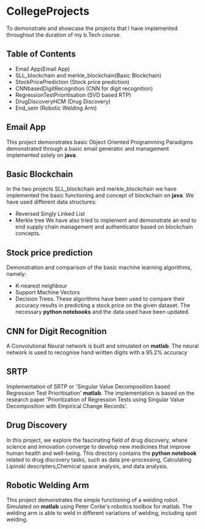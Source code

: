 # CollegeProjects
To demonstrate and showcase the projects that I have implemented throughout the duration of my b.Tech course. 
  
## Table of Contents

- Email App(Email App)
- SLL_blockchain and merkle_blockchain(Basic Blockchain)
- StockPricePrediction (Stock price prediction)
- CNNbasedDigitRecognition (CNN for digit recognition)
- RegressionTestPrioritisation (SVD based RTP)
- DrugDiscoveryHCM (Drug Discovery)
- End_sem (Robotic Welding Arm)



## Email App <a name="Email App"></a>
This project demonstrates basic Object Oriented Programming Paradigms demonstrated through a basic email generator and management implemented solely on **java**.

## Basic Blockchain <a name="Basic Blockchain"></a>
In the two projects SLL_blockchain and merkle_blockchain we have implemented the  basic functioning and concept of blockchain on **java**. We have used different data structures:
- Reversed Singly Linked List
- Merkle tree
We have also tried to implement and demonstrate an end to end supply chain management and authenticator based on blockchain concepts.

## Stock price prediction <a name="Stock price prediction"></a>
Demonstration and comparison of the basic machine learning algorithms, namely:
- K-nearest neighbour
- Support Machine Vectors
- Decision Trees.
These algorithms have been used to compare their accuracy results in predicting a stock price on the given dataset. The necessary **python notebooks** and the data used have been updated.

## CNN for Digit Recognition <a name="CNN for Digit Recognition"></a>
A Convolutional Neural network is built and simulated on **matlab**. The neural network is used to recognise hand written digits with a 95.2% accuracy 

## SRTP <a name="SVD based RTP"></a>
Implementation of SRTP or 'Singular Value Decomposition based Regression Test Prioritisation' **matlab**.
The implementation is based on the research paper 'Prioritization of Regression Tests using Singular Value Decomposition with
Empirical Change Records'. 

## Drug Discovery <a name="Drug Discovery"></a>
In this project, we explore the fascinating field of drug discovery, where science and innovation converge to develop new medicines that improve human health and well-being. 
This directory contains the **python notebook** related to drug discovery tasks, such as data pre-processing, Calculating Lipinski descripters,Chemical space analysis, and data analysis.

## Robotic Welding Arm <a name="Robotic Welding Arm"></a>
This project demonstrates the simple functioning of a welding robot. Simulated on **matlab** using Peter Corke's robotics toolbox for matlab.
The welding arm is able to weld in different variations of welding, including spot welding. 
